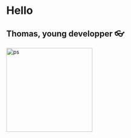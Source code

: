 # Hello 
## Thomas, young developper 👓​


<img width="227" height="222" alt="ps" src="https://github.com/user-attachments/assets/d5655c74-38ad-43f8-8ddf-73acd49b054b" />
